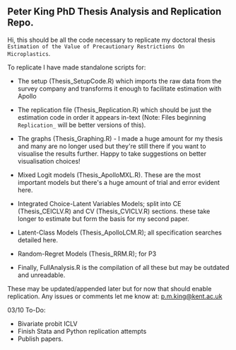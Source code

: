 ## Peter King PhD Thesis Analysis and Replication Repo.


Hi, this should be all the code necessary to replicate my doctoral thesis ``Estimation of the Value of Precautionary Restrictions On Microplastics``.


To replicate I have made standalone scripts for:
- The setup (Thesis_SetupCode.R) which imports the raw data from the survey company and transforms it enough to facilitate estimation with Apollo

- The replication file (Thesis_Replication.R) which should be just the estimation code in order it appears in-text (Note: Files beginning ``Replication_`` will be better versions of this).

- The graphs (Thesis_Graphing.R) - I made a huge amount for my thesis and many are no longer used but they're still there if you want to visualise the results further. Happy to take suggestions on better visualisation choices!

- Mixed Logit models (Thesis_ApolloMXL.R). These are the most important models but there's a huge amount of trial and error evident here. 

- Integrated Choice-Latent Variables Models; split into CE (Thesis_CEICLV.R) and CV (Thesis_CVICLV.R) sections. these take longer to estimate but form the basis for my second paper.

- Latent-Class Models (Thesis_ApolloLCM.R); all specification searches detailed here.

- Random-Regret Models (Thesis_RRM.R); for P3

- Finally, FullAnalysis.R is the compilation of all these but may be outdated and unreadable. 

These may be updated/appended later but for now that should enable replication. Any issues or comments let me know at: p.m.king@kent.ac.uk


03/10 To-Do:
- Bivariate probit ICLV
- Finish Stata and Python replication attempts
- Publish papers.
